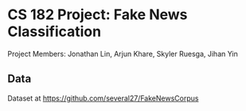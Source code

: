 # CS 182 Project: Fake News Classification
Project Members: Jonathan Lin, Arjun Khare, Skyler Ruesga, Jihan Yin

## Data
Dataset at https://github.com/several27/FakeNewsCorpus

